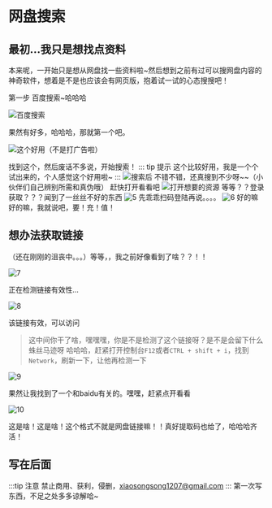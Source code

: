 # 网盘搜索

## 最初...我只是想找点资料

本来呢，一开始只是想从网盘找一些资料啦~然后想到之前有过可以搜网盘内容的神奇软件，想着是不是也应该会有网页版，抱着试一试的心态搜搜吧！

第一步 百度搜索~哈哈哈

![百度搜索](https://raw.githubusercontent.com/Mr-z1207/VsCodePicGo/main/1.jpg)

果然有好多，哈哈哈，那就第一个吧。

![这个好用（不是打广告啦）](https://raw.githubusercontent.com/Mr-z1207/VsCodePicGo/main/2.jpg)

找到这个，然后废话不多说，开始搜索！
::: tip 提示
这个比较好用，我是一个个试出来的，个人感觉这个好用啦~
:::
![搜索后](https://raw.githubusercontent.com/Mr-z1207/VsCodePicGo/main/3.jpg)
不错不错，还真搜到不少呀~~（小伙伴们自己辨别所需和真伪哦）
赶快打开看看吧
![打开想要的资源](https://raw.githubusercontent.com/Mr-z1207/VsCodePicGo/main/4.jpg)
等等？？登录获取？？？闻到了一丝丝不好的东西
![5](https://raw.githubusercontent.com/Mr-z1207/VsCodePicGo/main/5.png)
先乖乖扫码登陆再说。。。。
![6](https://raw.githubusercontent.com/Mr-z1207/VsCodePicGo/main/6.png)
好的嘛好的嘛，我就说吧，要！充！值！

## 想办法获取链接

（还在刚刚的沮丧中。。。）等等，，我之前好像看到了啥？？！！

![7](https://raw.githubusercontent.com/Mr-z1207/VsCodePicGo/main/7.png)

正在检测链接有效性...

![8](https://raw.githubusercontent.com/Mr-z1207/VsCodePicGo/main/8.png)

该链接有效，可以访问
> 这中间你干了啥，嘿嘿嘿，你是不是检测了这个链接呀？是不是会留下什么蛛丝马迹呀
> 哈哈哈，赶紧打开控制台`F12`或者`CTRL + shift + i`，找到`Network`，刷新一下，让他再检测一下

![9](https://raw.githubusercontent.com/Mr-z1207/VsCodePicGo/main/9.png)

果然让我找到了一个和baidu有关的。嘿嘿，赶紧点开看看

![10](https://raw.githubusercontent.com/Mr-z1207/VsCodePicGo/main/10.png)

这是啥！这是啥！这个格式不就是网盘链接嘛！！真好提取码也给了，哈哈哈齐活！

## 写在后面

:::tip 注意
禁止商用、获利，侵删，xiaosongsong1207@gmail.com
:::
第一次写东西，不足之处多多谅解哈~